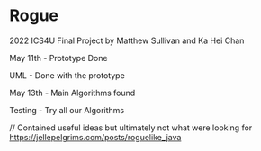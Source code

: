 # Rogue
2022 ICS4U Final Project by Matthew Sullivan and Ka Hei Chan

May 11th - Prototype Done <p>
UML - Done with the prototype <p>
May 13th - Main Algorithms found <p>
Testing - Try all our Algorithms
 

  
  // Contained useful ideas but ultimately not what were looking for
https://jellepelgrims.com/posts/roguelike_java
